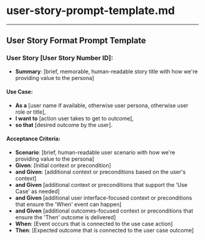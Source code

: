 # user-story-prompt-template.md
<!-- 
## Description:
Inspired by Mike Cohn's user story use case and the Gherkin Acceptance Criteria formats, this template is designed to help product managers and development teams create clear, concise user stories. It guides the formulation of user stories, ensuring they are structured to promote understanding and actionable outcomes. This template is particularly useful during Generative AI sessions, assuming enough product details, persona insights, positioning, and problem contexts have already been provided.

## Usage Note:
It is ideal for use in Generative AI sessions where comprehensive background information (product details, personas, positioning, and problems) has already been established. This ensures that the user stories generated are grounded in the project's context and objectives.

Before using this template in a Generative AI session, ensure your session has the following context already in place:

1. **Product Overview**: A detailed description of the product or feature for which the user story is being created.
2. **Target User Persona**: Insights into who the user is, including their goals, needs, and pain points.
3. **Product Goals**: The objectives that the product or feature aims to achieve.
4. **Competitive Landscape**: An understanding of similar offerings in the market and how the product stands out.

After ensuring the above context is provided, proceed with the following steps:

1. Copy the User Story Format/Template section below.
2. Enter the prompt: "Based on the context provided, please create a user story titled 'Feature XYZ' using the following User Story Template, rendered as Markdown in a Code Block."
3. Paste the User Story Format/Template into the session, replacing placeholder text with specific details related to 'Feature XYZ'.

This approach ensures that the user story generated is contextually rich, focused, and aligned with the product's objectives and user needs.

## Attribution:
Created by Dean Peters, March 14, 2024.
Inspired by [Mike Cohn's User Story Use Case Format](https://www.mountaingoatsoftware.com/agile/user-stories)
and the [Gherkin Acceptance Criteria](https://mvwi.co/posts/gherkin-cucumber)

## Licensing:
This template is licensed under the MIT License. It can be freely used, modified, and distributed with attribution to the original creator.

Date: March 14, 2024
-->
---
## User Story Format Prompt Template

<!--
The following format combines the Mike Cohn User Story Format augmented by a Gherkin-style acceptance criterion.
-->

### User Story [User Story Number ID]:

- **Summary**: [brief, memorable, human-readable story title with how we're providing value to the persona]

#### Use Case:
- **As a** [user name if available, otherwise user persona, otherwise user role or title],
- **I want to** [action user takes to get to outcome],
- **so that** [desired outcome by the user].

#### Acceptance Criteria:
<!-- 
Note 1: Givens are pre-conditions, so don't feel limited to just 3 Givens.
Note 2: There should only be one "When" and one "Then" statement that aligns with the use case's "I want to" action and "so that" outcome. 
Note 3: Multiple "when" and "then" are good indicators that a story must be split; see `user-story-splitting-prompt-template.md`
-->
- **Scenario**: [brief, human-readable user scenario with how we're providing value to the persona]
- **Given**: [Initial context or precondition]
- **and Given**: [additional context or preconditions based on the user's context]
- **and Given** [additional context or preconditions that support the 'Use Case' as needed]
- **and Given** [additional user interface-focused context or preconditions that ensure the 'When' event can happen]
- **and Given** [additional outcomes-focused context or preconditions that ensure the 'Then' outcome is delivered]
- **When**: [Event occurs that is connected to the use case action]
- **Then**: [Expected outcome that is connected to the user case outcome]
